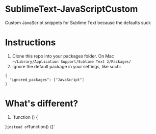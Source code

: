 SublimeText-JavaScriptCustom
============================

Custom JavaScript snippets for Sublime Text because the defaults suck

# Instructions
1. Clone this repo into your packages folder. On Mac `~/Library/Application Support/Sublime Text 2/Packages/`
1. Ignore the default package in your settings, like such:
```
{
  "ignored_packages": ["JavaScript"]
}
```
# What's different?
1. `function () {

}` instead of `function() {}`
